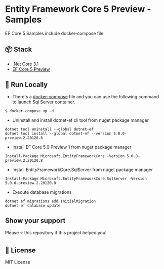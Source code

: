 # Entity Framework Core 5 Preview - Samples
EF Core 5 Samples include docker-compose file

## 📦 Stack
* .Net Core 3.1
* [EF Core 5 Preview](https://docs.microsoft.com/en-us/ef/core/)

## 🚀 Run Locally
* There's a [docker-compose](build/docker-compose.yml) file and you can use the following command to launch Sql Server container. 
```
$ docker-compose up -d
```

* Uninstall and install dotnet-ef cli tool from nuget package manager
```
dotnet tool uninstall --global dotnet-ef
dotnet tool install --global dotnet-ef --version 5.0.0-preview.2.20120.8
```

* Install EF Core 5.0 Preview 1 from nuget package manager
```
Install-Package Microsoft.EntityFrameworkCore -Version 5.0.0-preview.2.20120.8
```

* Install EntityFrameworkCore.SqlServer from nuget package manager
```
Install-Package Microsoft.EntityFrameworkCore.SqlServer -Version 5.0.0-preview.2.20120.8
```
* Execute database migrations
```
dotnet ef migrations add InitialMigration
dotnet ef database update
```

## Show your support
Please ⭐️ this repository if this project helped you!

## 📝 License
MIT License
